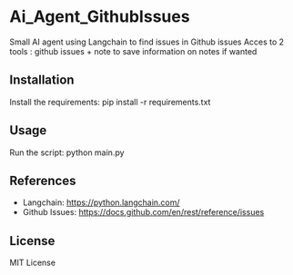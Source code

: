 # Ai_Agent_GithubIssues
Small AI agent using Langchain to find issues in Github issues
Acces to 2 tools : github issues + note to save information on notes if wanted

## Installation

Install the requirements:
    pip install -r requirements.txt

## Usage

Run the script:
    python main.py

## References

- Langchain: https://python.langchain.com/
- Github Issues: https://docs.github.com/en/rest/reference/issues

## License
MIT License

